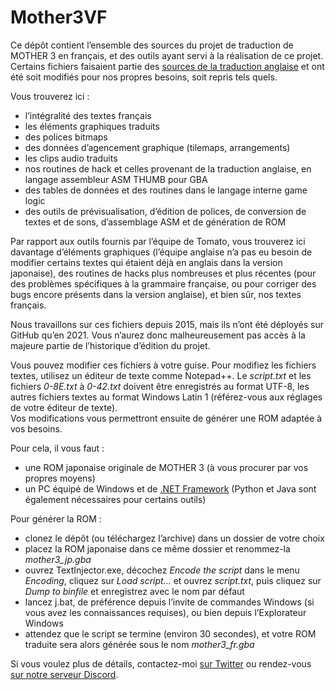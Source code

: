 # Mother3VF

Ce dépôt contient l’ensemble des sources du projet de traduction de MOTHER 3 en français, et des outils ayant servi à la réalisation de ce projet. Certains fichiers faisaient partie des [sources de la traduction anglaise](http://mother3.fobby.net/tools) et ont été soit modifiés pour nos propres besoins, soit repris tels quels.

Vous trouverez ici :
* l’intégralité des textes français
* les éléments graphiques traduits
* des polices bitmaps
* des données d’agencement graphique (tilemaps, arrangements)
* les clips audio traduits
* nos routines de hack et celles provenant de la traduction anglaise, en langage assembleur ASM THUMB pour GBA
* des tables de données et des routines dans le langage interne game logic
* des outils de prévisualisation, d’édition de polices, de conversion de textes et de sons, d’assemblage ASM et de génération de ROM

Par rapport aux outils fournis par l’équipe de Tomato, vous trouverez ici davantage d’éléments graphiques (l’équipe anglaise n’a pas eu besoin de modifier certains textes qui étaient déjà en anglais dans la version japonaise), des routines de hacks plus nombreuses et plus récentes (pour des problèmes spécifiques à la grammaire française, ou pour corriger des bugs encore présents dans la version anglaise), et bien sûr, nos textes français.

Nous travaillons sur ces fichiers depuis 2015, mais ils n’ont été déployés sur GitHub qu’en 2021. Vous n’aurez donc malheureusement pas accès à la majeure partie de l’historique d’édition du projet.

Vous pouvez modifier ces fichiers à votre guise. Pour modifiez les fichiers textes, utilisez un éditeur de texte comme Notepad++. Le *script.txt* et les fichiers *0-8E.txt* à *0-42.txt* doivent être enregistrés au format UTF-8, les autres fichiers textes au format Windows Latin 1 (référez-vous aux réglages de votre éditeur de texte).\
Vos modifications vous permettront ensuite de générer une ROM adaptée à vos besoins.

Pour cela, il vous faut :
* une ROM japonaise originale de MOTHER 3 (à vous procurer par vos propres moyens)
* un PC équipé de Windows et de [.NET Framework](https://docs.microsoft.com/fr-fr/dotnet/framework/install/on-windows-10) (Python et Java sont également nécessaires pour certains outils)

Pour générer la ROM :
* clonez le dépôt (ou téléchargez l’archive) dans un dossier de votre choix
* placez la ROM japonaise dans ce même dossier et renommez-la *mother3_jp.gba*
* ouvrez TextInjector.exe, décochez *Encode the script* dans le menu *Encoding*, cliquez sur *Load script…* et ouvrez *script.txt*, puis cliquez sur *Dump to binfile* et enregistrez avec le nom par défaut
* lancez j.bat, de préférence depuis l’invite de commandes Windows (si vous avez les connaissances requises), ou bien depuis l’Explorateur Windows
* attendez que le script se termine (environ 30 secondes), et votre ROM traduite sera alors générée sous le nom *mother3_fr.gba*

Si vous voulez plus de détails, contactez-moi [sur Twitter](https://twitter.com/jumpmanfr) ou rendez-vous [sur notre serveur Discord](http://mother3vf.free.fr/discord).
